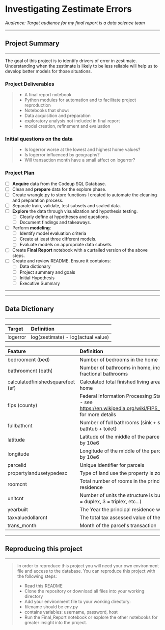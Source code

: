 # Investigating Zestimate Errors
*Audience: Target audience for my final report is a data science team*


<hr style="background-color:silver;height:3px;" />

## Project Summary
<hr style="background-color:silver;height:3px;" />

The goal of this project is to identify drivers of error in zestimate.  Understanding when the zestimate is likely to be less reliable will help us to develop better models for those situations.

### Project Deliverables
> - A final report notebook
> - Python modules for automation and to facilitate project reproduction
> - Notebooks that show:
>  - Data acquisition and preparation 
>  - exploratory analysis not included in final report
>  - model creation, refinement and evaluation

### Initial questions on the data

>  - Is logerror worse at the lowest and highest home values?
>  - Is logerror influenced by geography?
>  - Will transaction month have a small affect on logerror?

### Project Plan 

- [ ] **Acquire** data from the Codeup SQL Database. 
- [ ] Clean and **prepare** data for the explore phase. 
- [ ] Create wrangle.py to store functions I created to automate the cleaning and preparation process. 
- [ ] Separate train, validate, test subsets and scaled data.
- [ ] **Explore** the data through visualization and hypothesis testing.
    - [ ] Clearly define at hypotheses and questions.
    - [ ] Document findings and takeaways.
- [ ] Perform **modeling**:
   - [ ] Identify model evaluation criteria
   - [ ] Create at least three different models.
   - [ ] Evaluate models on appropriate data subsets.
- [ ] Create **Final Report** notebook with a curtailed version of the above steps.
- [ ] Create and review README. Ensure it contaions:
   - [ ] Data dictionary
   - [ ] Project summary and goals
   - [ ] Initial Hypothesis
   - [ ] Executive Summary
---

<hr style="background-color:silver;height:3px;" />

## Data Dictionary
<hr style="background-color:silver;height:3px;" />

|Target|Definition|
|:-------|:----------|
| logerror | log(zestimate) - log(actual value)|

|Feature|Definition|
|:-------|:----------|
| bedroomcnt (bed)       | Number of bedrooms in the home |
| bathroomcnt (bath)        | Number of bathrooms in home, including fractional bathrooms |
| calculatedfinishedsquarefeet (sf)|  Calculated total finished living area of the home  |
| fips (county)|  Federal Information Processing Standard code -  see https://en.wikipedia.org/wiki/FIPS_county_code for more details |
| fullbathcnt | Number of full bathrooms (sink + shower + bathtub + toilet) |
| latitude        |  Latitude of the middle of the parcel multiplied by 10e6 |
| longitude       |  Longitude of the middle of the parcel multiplied by 10e6 |
| parcelid        | Unique identifier for parcels |
| propertylandusetypedesc|  Type of land use the property is zoned for |
| roomcnt |  Total number of rooms in the principal residence |
| unitcnt |  Number of units the structure is built into (i.e. 2 = duplex, 3 = triplex, etc...) |
| yearbuilt |  The Year the principal residence was built |
|taxvaluedollarcnt|The total tax assessed value of the parcel|
|trans_month|Month of the parcel's transaction|

<hr style="background-color:silver;height:3px;" />

## Reproducing this project
<hr style="background-color:silver;height:3px;" />

> In order to reproduce this project you will need your own environment file and access to the database. You can reproduce this project with the following steps:
> - Read this README
> - Clone the repository or download all files into your working directory
> - Add your environment file to your working directory:
>  - filename should be env.py
>  - contains variables: username, password, host
> - Run the Final_Report notebook or explore the other notebooks for greater insight into the project.

